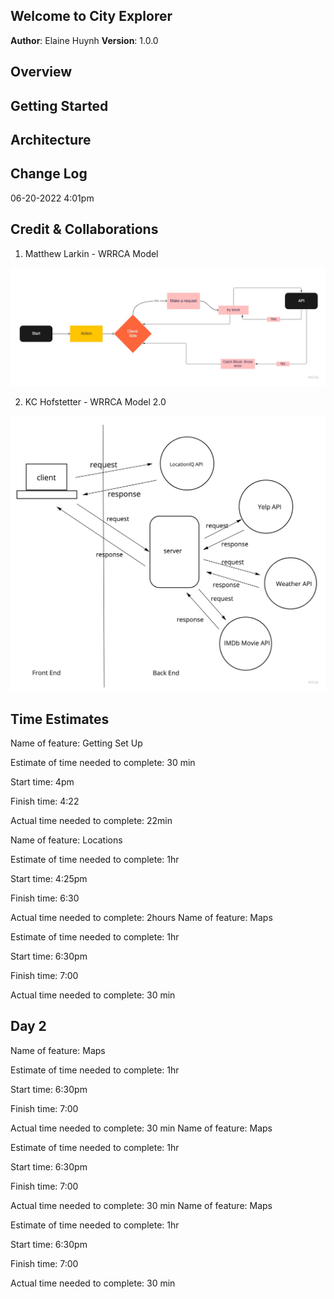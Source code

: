 ## Welcome to City Explorer 

**Author**: Elaine Huynh
**Version**: 1.0.0 

## Overview

## Getting Started

## Architecture

## Change Log

06-20-2022 4:01pm

## Credit & Collaborations
1. Matthew Larkin - WRRCA Model

![WRRCA Model](./public/My%20First%20Board.jpg)

2. KC Hofstetter - WRRCA Model 2.0

![WRRCA Model](./public/WRRC2.0.jpg)

## Time Estimates 
Name of feature: Getting Set Up

Estimate of time needed to complete: 30 min

Start time: 4pm

Finish time: 4:22

Actual time needed to complete: 22min

Name of feature: Locations

Estimate of time needed to complete: 1hr

Start time: 4:25pm

Finish time: 6:30

Actual time needed to complete: 2hours
Name of feature: Maps

Estimate of time needed to complete: 1hr

Start time: 6:30pm

Finish time: 7:00

Actual time needed to complete: 30 min

## Day 2
Name of feature: Maps

Estimate of time needed to complete: 1hr

Start time: 6:30pm

Finish time: 7:00

Actual time needed to complete: 30 min
Name of feature: Maps

Estimate of time needed to complete: 1hr

Start time: 6:30pm

Finish time: 7:00

Actual time needed to complete: 30 min
Name of feature: Maps

Estimate of time needed to complete: 1hr

Start time: 6:30pm

Finish time: 7:00

Actual time needed to complete: 30 min
